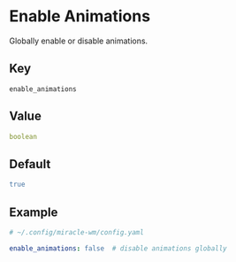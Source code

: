 # Enable Animations
Globally enable or disable animations.

## Key
```
enable_animations
```

## Value
```yaml
boolean
```

## Default
```yaml
true
```

## Example
```yaml
# ~/.config/miracle-wm/config.yaml

enable_animations: false  # disable animations globally
```
